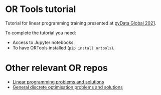 # OR Tools tutorial 

Tutorial for linear programming training presented at [pyData Global 2021](https://www.youtube.com/watch?v=rA4QHmjqo1c).

To complete the tutorial you need:

- Access to Jupyter notebooks.
- To have ORTools installed (`pip install ortools`).

# Other relevant OR repos

- [Linear programming problems and solutions](https://github.com/RossHart/LinearProgramming)
- [General discrete optimisation problems and solutions](https://github.com/RossHart/DiscreteOptimisation)
